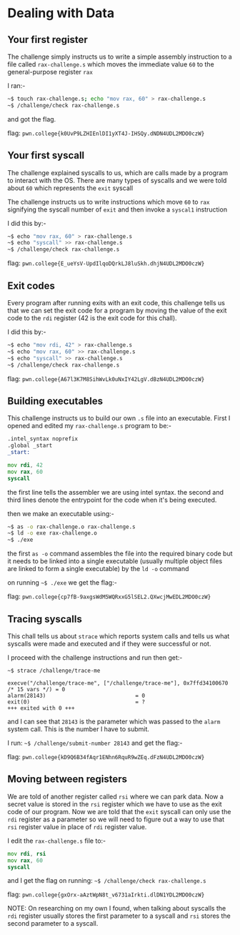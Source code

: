 # Dealing with Data


## Your first register

The challenge simply instructs us to write a simple assembly instruction to a file called `rax-challenge.s` which moves the immediate value `60` to the general-purpose register `rax`

I ran:-

```bash
~$ touch rax-challenge.s; echo "mov rax, 60" > rax-challenge.s
~$ /challenge/check rax-challenge.s

```

and got the flag.

flag: `pwn.college{k0UvP9LZHIEnlDI1yXT4J-IHSQy.dNDN4UDL2MDO0czW}`


## Your first syscall

The challenge explained syscalls to us, which are calls made by a program to interact with the OS. There are many types of syscalls and we were told about `60` which represents the `exit` syscall

The challenge instructs us to write instructions which move `60` to `rax` signifying the syscall number of `exit` and then invoke a `syscal1` instruction

I did this by:-

```bash
~$ echo "mov rax, 60" > rax-challenge.s
~$ echo "syscall" >> rax-challenge.s
~$ /challenge/check rax-challenge.s

```

flag: `pwn.college{E_ueYsV-UpdIlqoDQrkLJ8luSkh.dhjN4UDL2MDO0czW}`


## Exit codes


Every program after running exits with an exit code, this challenge tells us that we can set the exit code for a program by moving the value of the exit code to the `rdi` register (42 is the exit code for this chall).

I did this by:- 


```bash
~$ echo "mov rdi, 42" > rax-challenge.s
~$ echo "mov rax, 60" >> rax-challenge.s
~$ echo "syscall" >> rax-challenge.s
~$ /challenge/check rax-challenge.s

```

flag: `pwn.college{A67l3K7M8SihWvLk0uNxIY42LgV.dBzN4UDL2MDO0czW}`	


## Building executables

This challenge instructs us to build our own `.s` file into an executable. First I opened and edited my `rax-challenge.s` program to be:-


```asm
.intel_syntax noprefix
.global _start
_start:

mov rdi, 42
mov rax, 60
syscall
```

the first line tells the assembler we are using intel syntax.
the second and third lines denote the entrypoint for the code when it's being executed.

then we make an executable using:-


```bash
~$ as -o rax-challenge.o rax-challenge.s
~$ ld -o exe rax-challenge.o
~$ ./exe

```

the first `as -o` command assembles the file into the required binary code but it needs to be linked into a single executable (usually multiple object files are linked to form a single executable) by the `ld -o` command

on running `~$ ./exe` we get the flag:-

flag: `pwn.college{cp7fB-9axgsWdM5WQRxxG5lSEL2.QXwcjMwEDL2MDO0czW}`


## Tracing syscalls

This chall tells us about `strace` which reports system calls and tells us what syscalls were made and executed and if they were successful or not.

I proceed with the challenge instructions and run then get:-


```
~$ strace /challenge/trace-me

execve("/challenge/trace-me", ["/challenge/trace-me"], 0x7ffd34100670 /* 15 vars */) = 0
alarm(28143)                            = 0
exit(0)                                 = ?
+++ exited with 0 +++
```

and I can see that `28143` is the parameter which was passed to the `alarm` system call. This is the number I have to submit.

I run: `~$ /challenge/submit-number 28143` and get the flag:-

flag: `pwn.college{kD9Q6B34fAqr1ENhn6RquR9wZEq.dFzN4UDL2MDO0czW}`


## Moving between registers

We are told of another register called `rsi` where we can park data. Now a secret value is stored in the `rsi` register which we have to use as the exit code of our program. Now we are told that the `exit` syscall can only use the `rdi` register as a parameter so we will need to figure out a way to use that `rsi` register value in place of `rdi` register value.

I edit the `rax-challenge.s` file to:-

```asm
mov rdi, rsi
mov rax, 60
syscall

```

and I get the flag on running: `~$ /challenge/check rax-challenge.s`

flag: `pwn.college{gxOrx-aAztWpN8t_v6731aIrkti.dlDN1YDL2MDO0czW}`	


NOTE: On researching on my own I found, when talking about syscalls the `rdi` register usually stores the first parameter to a syscall and `rsi` stores the second parameter to a syscall.
